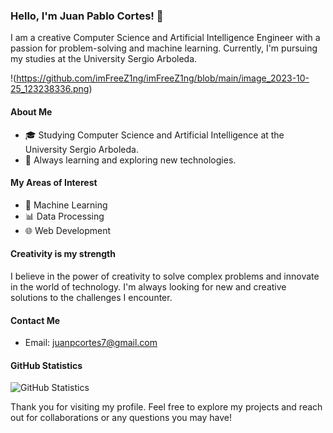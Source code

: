 ### Hello, I'm Juan Pablo Cortes! 👋

I am a creative Computer Science and Artificial Intelligence Engineer with a passion for problem-solving and machine learning. Currently, I'm pursuing my studies at the University Sergio Arboleda.

!(https://github.com/imFreeZ1ng/imFreeZ1ng/blob/main/image_2023-10-25_123238336.png)

#### About Me

- 🎓 Studying Computer Science and Artificial Intelligence at the University Sergio Arboleda.
- 🌱 Always learning and exploring new technologies.

#### My Areas of Interest

- 🤖 Machine Learning
- 📊 Data Processing
- 🌐 Web Development

#### Creativity is my strength

I believe in the power of creativity to solve complex problems and innovate in the world of technology. I'm always looking for new and creative solutions to the challenges I encounter.

#### Contact Me

- Email: juanpcortes7@gmail.com

#### GitHub Statistics

![GitHub Statistics](https://github-readme-stats.vercel.app/api?username=imFreeZ1ng&show_icons=true)

Thank you for visiting my profile. Feel free to explore my projects and reach out for collaborations or any questions you may have!
